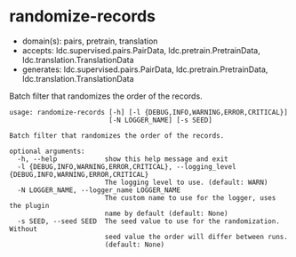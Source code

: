 # randomize-records

* domain(s): pairs, pretrain, translation
* accepts: ldc.supervised.pairs.PairData, ldc.pretrain.PretrainData, ldc.translation.TranslationData
* generates: ldc.supervised.pairs.PairData, ldc.pretrain.PretrainData, ldc.translation.TranslationData

Batch filter that randomizes the order of the records.

```
usage: randomize-records [-h] [-l {DEBUG,INFO,WARNING,ERROR,CRITICAL}]
                         [-N LOGGER_NAME] [-s SEED]

Batch filter that randomizes the order of the records.

optional arguments:
  -h, --help            show this help message and exit
  -l {DEBUG,INFO,WARNING,ERROR,CRITICAL}, --logging_level {DEBUG,INFO,WARNING,ERROR,CRITICAL}
                        The logging level to use. (default: WARN)
  -N LOGGER_NAME, --logger_name LOGGER_NAME
                        The custom name to use for the logger, uses the plugin
                        name by default (default: None)
  -s SEED, --seed SEED  The seed value to use for the randomization. Without
                        seed value the order will differ between runs.
                        (default: None)
```
